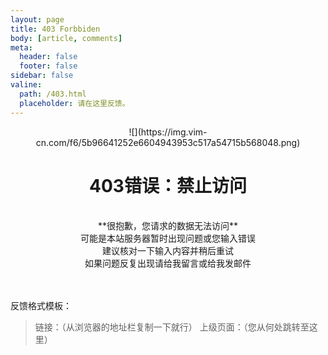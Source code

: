 ```yaml
---
layout: page
title: 403 Forbbiden
body: [article, comments]
meta:
  header: false
  footer: false
sidebar: false
valine:
  path: /403.html
  placeholder: 请在这里反馈。
---
```


<center>![](https://img.vim-cn.com/f6/5b96641252e6604943953c517a54715b568048.png)</center>

# <center>**403错误：禁止访问**</center>

<br>

<center>**很抱歉，您请求的数据无法访问**</center>
<center>可能是本站服务器暂时出现问题或您输入错误</center>
<center>建议核对一下输入内容并稍后重试</center>
<center>如果问题反复出现请给我留言或给我发邮件</center>

<br>
<br>

反馈格式模板：
> 链接：（从浏览器的地址栏复制一下就行）
上级页面：（您从何处跳转至这里）